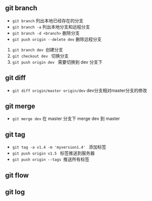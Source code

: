 

##  git branch

- `git branch` 列出本地已经存在的分支
- `git branch -a` 列出本地分支和远程分支
- `git branch -d <branch>` 删除分支
- `git push origin --delete dev` 删除远程分支
1. `git branch dev `创建分支
2. `git checkout dev ` 切换分支
3. `git push origin dev `  需要切换到  dev 分支下 

## git diff

- `git diff origin/master origin/dev`    dev分支相对master分支的修改

## git merge

- `git merge dev`  在 master 分支下 merge dev 到 master

## git tag

- `git tag -a v1.4 -m 'myversion1.4' ` 添加标签
- `git push origin v1.5 `  标签推送到服务器
- `git push origin --tags `推送所有标签


## git flow

## git log

